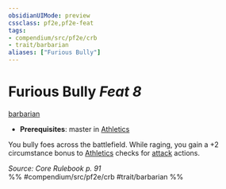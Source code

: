 ```yaml
---
obsidianUIMode: preview
cssclass: pf2e,pf2e-feat
tags:
- compendium/src/pf2e/crb
- trait/barbarian
aliases: ["Furious Bully"]
---
```

# Furious Bully  *Feat 8*  
[barbarian](../../Rules/traits/barbarian.md)  

- **Prerequisites**: master in [Athletics](../skills.md#Athletics)

You bully foes across the battlefield. While raging, you gain a +2 circumstance bonus to [Athletics](../skills.md#Athletics) checks for [attack](../../Rules/traits/attack.md) actions.

*Source: Core Rulebook p. 91*  
%% #compendium/src/pf2e/crb #trait/barbarian %%